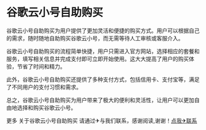 # 谷歌云小号自助购买

谷歌云小号自助购买为用户提供了更加灵活和便捷的购买方式。用户可以根据自己的需求，随时随地自助购买谷歌云小号，而无需等待人工审核或客服介入。

谷歌云小号自助购买的流程简单快捷，用户只需进入官方网站，选择相应的套餐和服务，填写相关信息并完成支付即可立即开始使用。这大大提高了用户的购买体验，节省了时间和精力。

此外，谷歌云小号自助购买还提供了多种支付方式，包括信用卡、支付宝等，满足了不同用户的支付习惯和需求。

总之，谷歌云小号自助购买为用户带来了极大的便利和灵活性，让用户可以更加自由地选择和购买谷歌云小号。

更多 关于谷歌云小号自助购买 请通过✈与我们联系，感谢阅读,谢谢！[点我✈联系](https://abc.k02.cc)